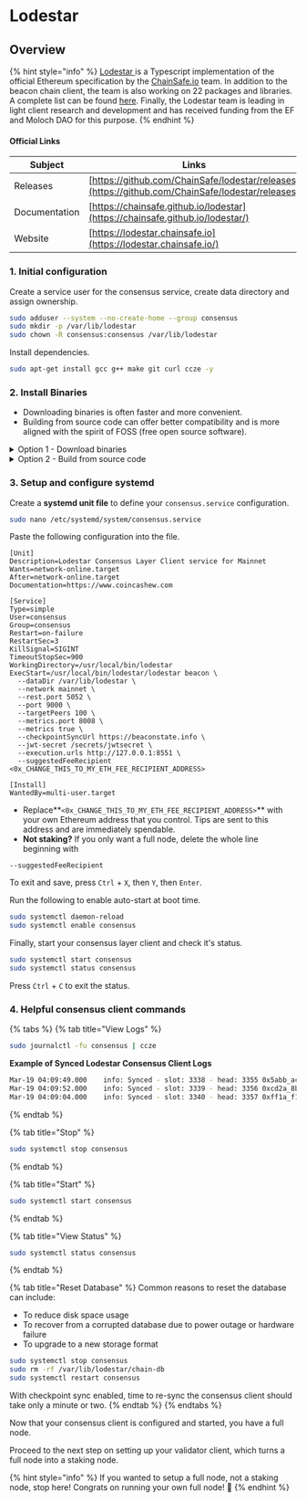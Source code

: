# Lodestar

## Overview

{% hint style="info" %}
[Lodestar ](https://lodestar.chainsafe.io)is a Typescript implementation of the official Ethereum specification by the [ChainSafe.io](https://lodestar.chainsafe.io) team. In addition to the beacon chain client, the team is also working on 22 packages and libraries. A complete list can be found [here](https://hackmd.io/CcsWTnvRS\_eiLUajr3gi9g). Finally, the Lodestar team is leading in light client research and development and has received funding from the EF and Moloch DAO for this purpose.
{% endhint %}

#### Official Links

| Subject       | Links                                                                                            |
| ------------- | ------------------------------------------------------------------------------------------------ |
| Releases      | [https://github.com/ChainSafe/lodestar/releases](https://github.com/ChainSafe/lodestar/releases) |
| Documentation | [https://chainsafe.github.io/lodestar](https://chainsafe.github.io/lodestar/)                    |
| Website       | [https://lodestar.chainsafe.io](https://lodestar.chainsafe.io/)                                  |

### 1. Initial configuration

Create a service user for the consensus service, create data directory and assign ownership.

```bash
sudo adduser --system --no-create-home --group consensus
sudo mkdir -p /var/lib/lodestar
sudo chown -R consensus:consensus /var/lib/lodestar
```

Install dependencies.

```bash
sudo apt-get install gcc g++ make git curl ccze -y
```

### 2. Install Binaries

* Downloading binaries is often faster and more convenient.
* Building from source code can offer better compatibility and is more aligned with the spirit of FOSS (free open source software).

<details>

<summary>Option 1 - Download binaries</summary>

Run the following to automatically download the latest linux release, un-tar and cleanup.

```bash
RELEASE_URL="https://api.github.com/repos/ChainSafe/lodestar/releases/latest"
LATEST_TAG="$(curl -s $RELEASE_URL | jq -r ".tag_name")"
BINARIES_URL="https://github.com/ChainSafe/lodestar/releases/download/${LATEST_TAG}/lodestar-${LATEST_TAG}-linux-amd64.tar.gz"
	
echo Downloading URL: $BINARIES_URL

cd $HOME
# Download
wget -O lodestar.tar.gz $BINARIES_URL
# Untar
tar -xzvf lodestar.tar.gz -C $HOME
# Cleanup
rm lodestar.tar.gz
```

Install the binaries.

```bash
sudo mkdir -p /usr/local/bin/lodestar
sudo mv $HOME/lodestar /usr/local/bin/lodestar
```

</details>

<details>

<summary>Option 2 - Build from source code</summary>

Install yarn.

```bash
curl -sS https://dl.yarnpkg.com/debian/pubkey.gpg | sudo apt-key add -
echo "deb https://dl.yarnpkg.com/debian/ stable main" | sudo tee /etc/apt/sources.list.d/yarn.list
sudo apt update
sudo apt install yarn -y
```

Confirm yarn is installed properly.

```bash
yarn --version
# Should output version >= 1.22.19
```

Install nodejs.

```bash
#Download and import the Nodesource GPG key
sudo apt-get update
sudo apt-get install -y ca-certificates curl gnupg
sudo mkdir -p /etc/apt/keyrings
curl -fsSL https://deb.nodesource.com/gpgkey/nodesource-repo.gpg.key | sudo gpg --dearmor -o /etc/apt/keyrings/nodesource.gpg

#Create deb repository
NODE_MAJOR=20
echo "deb [signed-by=/etc/apt/keyrings/nodesource.gpg] https://deb.nodesource.com/node_$NODE_MAJOR.x nodistro main" | sudo tee /etc/apt/sources.list.d/nodesource.list

#Run Update and Install
sudo apt-get update
sudo apt-get install nodejs -y
```

Install and build Lodestar.

```bash
mkdir -p ~/git
cd ~/git
git clone -b stable https://github.com/chainsafe/lodestar.git
cd lodestar
yarn install
yarn run build
```

Verify Lodestar was installed properly by displaying the version.

```bash
./lodestar --version
```

Sample output of a compatible version.

```
🌟 Lodestar: TypeScript Implementation of the Ethereum Consensus Beacon Chain.
  * Version: v1.8.0/stable/a4b29cf
  * by ChainSafe Systems, 2018-2022
```

Install the binaries.

```bash
sudo cp -a $HOME/git/lodestar /usr/local/bin/lodestar
```

</details>

### **3. Setup and configure systemd**

Create a **systemd unit file** to define your `consensus.service` configuration.

```bash
sudo nano /etc/systemd/system/consensus.service
```

Paste the following configuration into the file.

```shell
[Unit]
Description=Lodestar Consensus Layer Client service for Mainnet
Wants=network-online.target
After=network-online.target
Documentation=https://www.coincashew.com

[Service]
Type=simple
User=consensus
Group=consensus
Restart=on-failure
RestartSec=3
KillSignal=SIGINT
TimeoutStopSec=900
WorkingDirectory=/usr/local/bin/lodestar
ExecStart=/usr/local/bin/lodestar/lodestar beacon \
  --dataDir /var/lib/lodestar \
  --network mainnet \
  --rest.port 5052 \
  --port 9000 \
  --targetPeers 100 \
  --metrics.port 8008 \
  --metrics true \
  --checkpointSyncUrl https://beaconstate.info \
  --jwt-secret /secrets/jwtsecret \
  --execution.urls http://127.0.0.1:8551 \
  --suggestedFeeRecipient <0x_CHANGE_THIS_TO_MY_ETH_FEE_RECIPIENT_ADDRESS>

[Install]
WantedBy=multi-user.target
```

* Replace**`<0x_CHANGE_THIS_TO_MY_ETH_FEE_RECIPIENT_ADDRESS>`** with your own Ethereum address that you control. Tips are sent to this address and are immediately spendable.
* **Not staking?** If you only want a full node, delete the whole line beginning with

```
--suggestedFeeRecipient
```

To exit and save, press `Ctrl` + `X`, then `Y`, then `Enter`.

Run the following to enable auto-start at boot time.

```bash
sudo systemctl daemon-reload
sudo systemctl enable consensus
```

Finally, start your consensus layer client and check it's status.

```bash
sudo systemctl start consensus
sudo systemctl status consensus
```

Press `Ctrl` + `C` to exit the status.

### 4. Helpful consensus client commands

{% tabs %}
{% tab title="View Logs" %}
```bash
sudo journalctl -fu consensus | ccze
```

**Example of Synced Lodestar Consensus Client Logs**

```bash
Mar-19 04:09:49.000    info: Synced - slot: 3338 - head: 3355 0x5abb_ac30 - execution: valid(0x1a3c_2ca5) - finalized: 0xfa22_1142:3421 - peers: 25
Mar-19 04:09:52.000    info: Synced - slot: 3339 - head: 3356 0xcd2a_8b32 - execution: valid(0xab34_fa32) - finalized: 0xfa22_1142:3421 - peers: 25
Mar-19 04:09:04.000    info: Synced - slot: 3340 - head: 3357 0xff1a_f12a - execution: valid(0xfaf1_b35f) - finalized: 0xfa22_1142:3421 - peers: 25
```
{% endtab %}

{% tab title="Stop" %}
```bash
sudo systemctl stop consensus
```
{% endtab %}

{% tab title="Start" %}
```bash
sudo systemctl start consensus
```
{% endtab %}

{% tab title="View Status" %}
```bash
sudo systemctl status consensus
```
{% endtab %}

{% tab title="Reset Database" %}
Common reasons to reset the database can include:

* To reduce disk space usage
* To recover from a corrupted database due to power outage or hardware failure
* To upgrade to a new storage format

```bash
sudo systemctl stop consensus
sudo rm -rf /var/lib/lodestar/chain-db
sudo systemctl restart consensus
```

With checkpoint sync enabled, time to re-sync the consensus client should take only a minute or two.
{% endtab %}
{% endtabs %}

Now that your consensus client is configured and started, you have a full node.

Proceed to the next step on setting up your validator client, which turns a full node into a staking node.

{% hint style="info" %}
If you wanted to setup a full node, not a staking node, stop here! Congrats on running your own full node! :tada:
{% endhint %}
